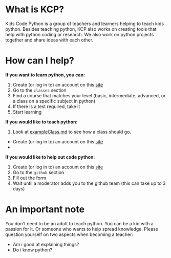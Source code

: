 # What is KCP?
Kids Code Python is a group of teachers and learners helping to teach kids python. Besides teaching python, KCP also works on creating tools that help with python coding or research. We also work on python projects together and share ideas with each other.

# How can I help?
**If you want to learn python, you can:** 
1. Create (or log in to) an account on this [site](url)
2. Go to the `classes` section
3. Find a course that matches your level (basic, intermediate, advanced, or a class on a specific subject in python)
4. If there is a test required, take it
5. Start learning

**If you would like to teach python:**
1. Look at [exampleClass.md](exampleClass.md) to see how a class should go.
- Create (or log in to) an account on this [site](url)
- 

**If you would like to help out code python:**
1. Create (or log in to) an account on this [site](url)
2. Go to the `github` section
3. Fill out the form
4. Wait until a moderator adds you to the github team (this can take up to 3 days)

# An important note
You don't need to be an adult to teach python. You can be a kid with a passion for it. Or someone who wants to help spread knowledge. Please question yourself on two aspects when becoming a teacher: 
- Am i good at explaining things?
- Do i know python?

